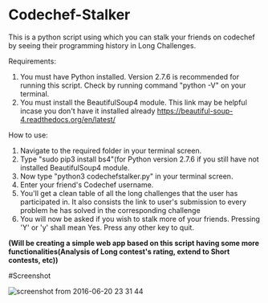 # Codechef-Stalker

This is a python script using which you can stalk your friends on codechef by seeing their programming history in Long Challenges.<br />

Requirements: <br />
1. You must have Python installed. Version 2.7.6 is recommended for running this script. Check by running command "python -V" on your terminal.<br />
2. You must install the BeautifulSoup4 module. This link may be helpful incase you don't have it installed already https://beautiful-soup-4.readthedocs.org/en/latest/ <br />

How to use: <br />
1. Navigate to the required folder in your terminal screen. <br />
2. Type "sudo pip3 install bs4"(for Python version 2.7.6 if you still have not installed BeautifulSoup4 module.<br />
3. Now type "python3 codechefstalker.py" in your terminal screen. <br />
4. Enter your friend's Codechef username.<br />
5. You'll get a clean table of all the long challenges that the user has participated in. It also consists the link to user's submission to every problem he has solved in the corresponding challenge<br />
6. You will now be asked if you wish to stalk more of your friends. Pressing 'Y' or 'y' shall mean Yes. Press any other key to quit.<br />

<b>(Will be creating a simple web app based on this script having some more functionalities(Analysis of Long contest's rating, extend to Short contests, etc))</b>

#Screenshot

![screenshot from 2016-06-20 23 31 44](https://cloud.githubusercontent.com/assets/16977717/16205021/50beb640-373f-11e6-9f67-c94a1a0a0ad6.png)

